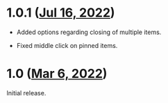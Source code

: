 # 1.0.1 ([Jul 16, 2022](https://github.com/ramensoftware/windhawk-mods/commit/ee201c1c1ae87d057978fc4b6a315be4a9382f90))

* Added options regarding closing of multiple items.

* Fixed middle click on pinned items.

# 1.0 ([Mar 6, 2022](https://github.com/ramensoftware/windhawk-mods/commit/85322d8095db39e00abcd70168b490c9602c43d4))

Initial release.
